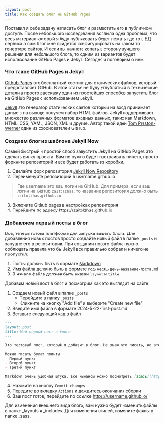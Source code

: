 ```yaml
---
layout: post
title: Как создать блог на GitHub Pages
---
```


Поставил я себе задачу написать блог и разместить его в публичном доступе. После небольшого исследования всплыла одна проблема, что весь материал который я буду публиковать будет лежать где то в БД сервиса а сам блог мне придется конфигурировать на каком то генерторе сайтов. И если вы начнете копать в сторону лучшего решения для небольшого блога, то одним из вариантов будет использование GitHub Pages и Jekyll. Сегодня и поговорим о нем.

### Что такое GitHub Pages и Jekyll
[Github Pages](https://pages.github.com/) это бесплатный хостинг для статических файлов, который предоставляет GitHub. В этой статье не буду углубляться в технические детали а просто расскажу один из простейших способов запустить блог на GitHub Pages c использованием Jekyll. 

[Jekyll](https://jekyllrb.com/) это генератор статических сайтов который на вход принимает даные а на выходе получем набор HTML файлов. Jekyll поддерживает множество различных форматов входных данных, таких как Markdown, HTML, CSS, YAML, JSON, XML и другие. Автор такой идеи [Tom Preston-Werner](https://en.wikipedia.org/wiki/Tom_Preston-Werner) один из сооснователей GitHub.

### Создаем блог из шаблона Jekyll Now
Cамый быстрый и простой спосб запустить Jekyll на GitHub Pages это сделать вилку проекта. Вам не нужно будет настраивать ничего, просто форкните репозиторий и все будет работать из коробки.
1. Сделайте форк репозитория [Jekyll Now Repository](https://github.com/barryclark/jekyll-now)    
2. Переименуйте репозиторий в username.github.io
> Где username это ваш логин на GitHub. Для примера, если ваш логин на GitHub `zaitolzhas`, то название репозитория должно быть `zaitolzhas.github.io`
3. Включите Github pages в настройках репозитория
4. Перейдите по адресу https://zaitolzhas.github.io

### Добавляем первый посты в блог
Все, теперь готова платформа для запуска вашего блога. Для добавления новых постов просто создайте новый файл в папке `_posts` и запуште его в репозиторий. При создании нового файла нужно соблюдать правила что бы Jekyll все правильно собрал и ничего не пропустил: 
1. Посты должны быть в формате [Markdown](https://guides.github.com/features/mastering-markdown/) 
2. Имя файла должно быть в формате `год-месяц-день-название-поста.md`
3. В начале файла должен быть указан `layout` и `title`

Добавим новый пост в блог и посмотрим как это выглядит на сайте:
1. Создаем новый файл в папке `_posts`
    - Перейдите в папку `_posts`
    - Кликните на кнопку "Add file" и выберите "Create new file"
2. Введите имя файла в формате 2024-5-22-first-post.md
3. Вставьте следующий код в файл 

``` markdown
---
layout: post
title: Мой первый пост в блоге
---

Это тестовый пост, который я добавил в блог. Не знаю что писать, но это не важно. Главное что все рабоатает.

Можно писать булет поинты.
- Первый пункт
- Второй пункт
- Третий пункт

Markdown очень удобная штука, все ньюансы можно посмотреть [здесь](https://guides.github.com/features/mastering-markdown/)
```
4. Нажмите на кнопку `Commit changes`
5. Передите во вкладку `Actions` и дождитесь окончания сборки
6. Ваш пост готов, перейдите по ссылке https://username.github.io/

Для изменения внешнего вида блога, вам нужно будет изменить файлы в папке _layouts и _includes. 
Для изменения стилей, измените файлы в папке _sass.

